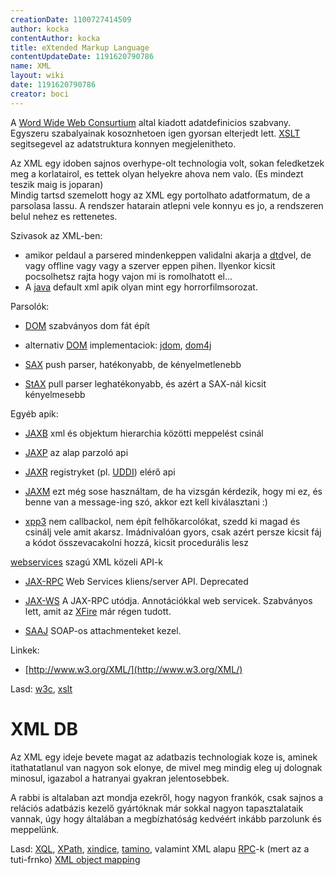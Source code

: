```yaml
---
creationDate: 1100727414509 
author: kocka 
contentAuthor: kocka 
title: eXtended Markup Language 
contentUpdateDate: 1191620790786 
name: XML 
layout: wiki 
date: 1191620790786 
creator: boci 
---
```

A [Word Wide Web Consurtium](http://www.w3.org) altal kiadott adatdefinicios szabvany. Egyszeru szabalyainak kosoznhetoen igen gyorsan elterjedt lett. [XSLT](XSLT.html) segitsegevel az adatstruktura konnyen megjelenitheto.

Az XML egy idoben sajnos overhype-olt technologia volt, sokan feledketzek meg a korlatairol, es tettek olyan helyekre ahova nem valo. (Es mindezt teszik maig is joparan)<br/>
Mindig tartsd szemelott hogy az XML egy portolhato adatformatum, de a parsolasa lassu. A rendszer hatarain atlepni vele konnyu es jo, a rendszeren belul nehez es rettenetes.

Szivasok az XML-ben: 

*   amikor peldaul a parsered mindenkeppen validalni akarja a [dtd](DTD.html)vel, de vagy offline vagy vagy a szerver eppen pihen. Ilyenkor kicsit pocsolhetsz rajta hogy vajon mi is romolhatott el... 
*   A [java](java.html) default xml apik olyan mint egy horrorfilmsorozat.



Parsolók:

* [DOM](dom.html) szabványos dom fát épít

* alternativ [DOM](dom.html) implementaciok: [jdom](jdom.html), [dom4j](dom4j.html)

* [SAX](sax.html) push parser, hatékonyabb, de kényelmetlenebb

* [StAX](StAX.html) pull parser leghatékonyabb, és azért a SAX-nál kicsit kényelmesebb

Egyéb apik:

* [JAXB](jaxb.html) xml és objektum hierarchia közötti meppelést csinál

* [JAXP](Missing.html) az alap parzoló api

* [JAXR](JAXR.html) registryket (pl. [UDDI](UDDI.html)) elérő api

* [JAXM](Missing.html) ezt még sose használtam, de ha vizsgán kérdezik, hogy mi ez, és benne van a message-ing szó, akkor ezt kell kiválasztani :)

* [xpp3](Missing.html) nem callbackol, nem épít felhőkarcolókat, szedd ki magad és csinálj vele amit akarsz. Imádnivalóan gyors, csak azért persze kicsit fáj a kódot összevacakolni hozzá, kicsit procedurális lesz



[webservices](WebServices.html) szagú XML közeli API-k

* [JAX-RPC](JAX-RPC.html) Web Services kliens/server API. Deprecated

* [JAX-WS](JAX-WS.html) A JAX-RPC utódja. Annotációkkal web servicek. Szabványos lett, amit az [XFire](xfire.html) már régen tudott.

* [SAAJ](SAAJ.html) SOAP-os attachmenteket kezel.  



Linkek:
*   [http://www.w3.org/XML/](http://www.w3.org/XML/)

Lasd: [w3c](w3c.html), [xslt](XSLT.html)

# XML DB



Az XML egy ideje bevete magat az adatbazis technologiak koze is, aminek itathatatlanul van nagyon sok elonye, de mivel meg mindig eleg uj dolognak minosul, igazabol a hatranyai gyakran jelentosebbek.



A rabbi is altalaban azt mondja ezekről, hogy nagyon frankók, csak sajnos a relációs adatbázis kezelő gyártóknak már sokkal nagyon tapasztalataik vannak, úgy hogy általában a megbízhatóság kedvéért inkább parzolunk és meppelünk.



Lasd: [XQL](xql.html), [XPath](XPath.html), [xindice](xindice.html), [tamino](tamino.html), valamint XML alapu [RPC](RPC.html)-k (mert az a tuti-frnko) [XML object mapping](XML%20object%20mapping.html)




